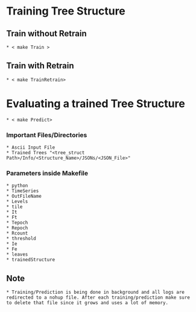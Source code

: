 # Training Tree Structure

## Train without Retrain
	* < make Train >
## Train with Retrain
	* < make TrainRetrain>

# Evaluating a trained Tree Structure
	* < make Predict>


### Important Files/Directories
	* Ascii Input File
	* Trained Trees "<tree_struct Path>/Info/<Structure_Name>/JSONs/<JSON_File>"

### Parameters inside Makefile
	* python
	* TimeSeries
	* OutFileName
	* Levels
	* tile
	* It
	* Ft
	* Tepoch 
	* Repoch
	* Rcount
	* threshold 
	* Ie
	* Fe 
	* leaves
	* trainedStructure


## Note
	* Training/Prediction is being done in background and all logs are redirected to a nohup file. After each training/prediction make sure to delete that file since it grows and uses a lot of memory.
